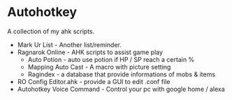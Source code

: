 # Autohotkey

A collection of my ahk scripts.

* Mark Ur List - Another list/reminder.
* Ragnarok Online - AHK scripts to assist game play
  - Auto Potion - auto use potion if HP / SP reach a certain %
  - Mapping Auto Cast - A macro with picture setting
  - Ragindex - a database that provide informations of mobs & items
* RO Config Editor.ahk - provide a GUI to edit .conf file
* Autohotkey Voice Command - Control your pc with google home / alexa
